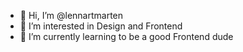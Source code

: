 - 👋 Hi, I’m @lennartmarten
- 👀 I’m interested in Design and Frontend
- 🌱 I’m currently learning to be a good Frontend dude
<!---
lennartmarten/lennartmarten is a ✨ special ✨ repository because its `README.md` (this file) appears on your GitHub profile.
You can click the Preview link to take a look at your changes.
--->

